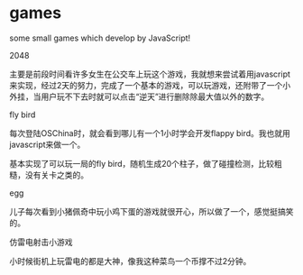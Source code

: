 games
=====

some small games which develop by JavaScript!

2048

主要是前段时间看许多女生在公交车上玩这个游戏，我就想来尝试着用javascript来实现，经过2天的努力，完成了一个基本的游戏，可以玩游戏，还附带了一个小外挂，当用户玩不下去时就可以点击“逆天”进行删除除最大值以外的数字。

fly bird

每次登陆OSChina时，就会看到哪儿有一个1小时学会开发flappy bird。我也就用javascript来做一个。

基本实现了可以玩一局的fly bird，随机生成20个柱子，做了碰撞检测，比较粗糙，没有关卡之类的。

egg

儿子每次看到小猪佩奇中玩小鸡下蛋的游戏就很开心，所以做了一个，感觉挺搞笑的。

仿雷电射击小游戏

小时候街机上玩雷电的都是大神，像我这种菜鸟一个币撑不过2分钟。
